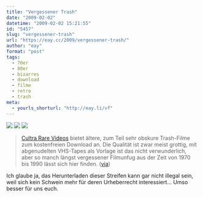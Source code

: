 ```yaml
---
title: "Vergessener Trash"
date: "2009-02-02"
datetime: "2009-02-02 15:21:55"
id: "5457"
slug: "vergessener-trash"
url: "https://eay.cc/2009/vergessener-trash/"
author: "eay"
format: "post"
tags:
  - 70er
  - 80er
  - bizarres
  - download
  - filme
  - retro
  - trash
meta:
  - yourls_shorturl: "http://eay.li/vf"
---
```


![](/uploads/2009/cultra_1.jpg) ![](/uploads/2009/cultra_2.jpg) ![](/uploads/2009/cultra_3.jpg)

> [Cultra Rare Videos](http://anonym.to/?http://cultrararevideos.com/) bietet ältere, zum Teil sehr obskure Trash-Filme zum kostenfreien Download an. Die Qualität ist zwar meist grottig, mit abgenudelten VHS-Tapes als Vorlage ist das nicht verwunderlich, aber so manch längst vergessener Filmunfug aus der Zeit von 1970 bis 1990 lässt sich hier finden. ([via](http://the-crime-in-your-coffee.anagkh.net/?p=1572))

Ich glaube ja, das Herunterladen dieser Streifen kann gar nicht illegal sein, weil sich kein Schwein mehr für deren Urheberrecht interessiert... Umso besser für uns euch.
